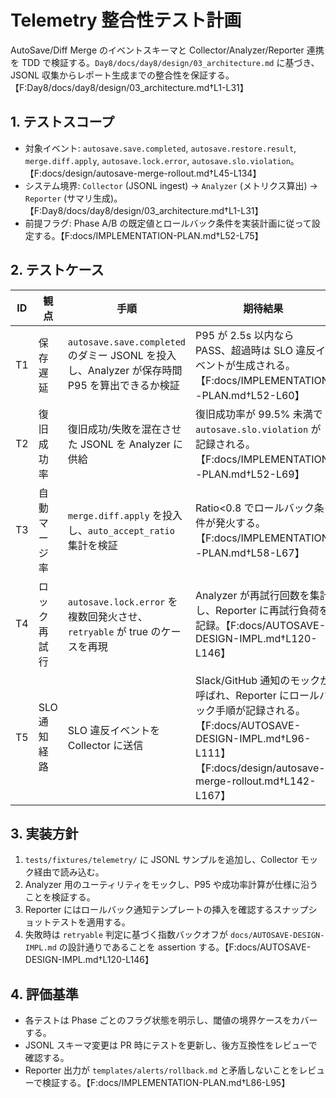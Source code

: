 # Telemetry 整合性テスト計画

AutoSave/Diff Merge のイベントスキーマと Collector/Analyzer/Reporter 連携を TDD で検証する。`Day8/docs/day8/design/03_architecture.md` に基づき、JSONL 収集からレポート生成までの整合性を保証する。【F:Day8/docs/day8/design/03_architecture.md†L1-L31】

## 1. テストスコープ
- 対象イベント: `autosave.save.completed`, `autosave.restore.result`, `merge.diff.apply`, `autosave.lock.error`, `autosave.slo.violation`。【F:docs/design/autosave-merge-rollout.md†L45-L134】
- システム境界: `Collector` (JSONL ingest) → `Analyzer` (メトリクス算出) → `Reporter` (サマリ生成)。【F:Day8/docs/day8/design/03_architecture.md†L1-L31】
- 前提フラグ: Phase A/B の既定値とロールバック条件を実装計画に従って設定する。【F:docs/IMPLEMENTATION-PLAN.md†L52-L75】

## 2. テストケース
| ID | 観点 | 手順 | 期待結果 |
| --- | --- | --- | --- |
| T1 | 保存遅延 | `autosave.save.completed` のダミー JSONL を投入し、Analyzer が保存時間 P95 を算出できるか検証 | P95 が 2.5s 以内なら PASS、超過時は SLO 違反イベントが生成される。【F:docs/IMPLEMENTATION-PLAN.md†L52-L60】 |
| T2 | 復旧成功率 | 復旧成功/失敗を混在させた JSONL を Analyzer に供給 | 復旧成功率が 99.5% 未満で `autosave.slo.violation` が記録される。【F:docs/IMPLEMENTATION-PLAN.md†L52-L69】 |
| T3 | 自動マージ率 | `merge.diff.apply` を投入し、`auto_accept_ratio` 集計を検証 | Ratio<0.8 でロールバック条件が発火する。【F:docs/IMPLEMENTATION-PLAN.md†L58-L67】 |
| T4 | ロック再試行 | `autosave.lock.error` を複数回発火させ、`retryable` が true のケースを再現 | Analyzer が再試行回数を集計し、Reporter に再試行負荷を記録。【F:docs/AUTOSAVE-DESIGN-IMPL.md†L120-L146】 |
| T5 | SLO 通知経路 | SLO 違反イベントを Collector に送信 | Slack/GitHub 通知のモックが呼ばれ、Reporter にロールバック手順が記録される。【F:docs/AUTOSAVE-DESIGN-IMPL.md†L96-L111】【F:docs/design/autosave-merge-rollout.md†L142-L167】 |

## 3. 実装方針
1. `tests/fixtures/telemetry/` に JSONL サンプルを追加し、Collector モック経由で読み込む。
2. Analyzer 用のユーティリティをモックし、P95 や成功率計算が仕様に沿うことを検証する。
3. Reporter にはロールバック通知テンプレートの挿入を確認するスナップショットテストを適用する。
4. 失敗時は `retryable` 判定に基づく指数バックオフが `docs/AUTOSAVE-DESIGN-IMPL.md` の設計通りであることを assertion する。【F:docs/AUTOSAVE-DESIGN-IMPL.md†L120-L146】

## 4. 評価基準
- 各テストは Phase ごとのフラグ状態を明示し、閾値の境界ケースをカバーする。
- JSONL スキーマ変更は PR 時にテストを更新し、後方互換性をレビューで確認する。
- Reporter 出力が `templates/alerts/rollback.md` と矛盾しないことをレビューで検証する。【F:docs/IMPLEMENTATION-PLAN.md†L86-L95】
